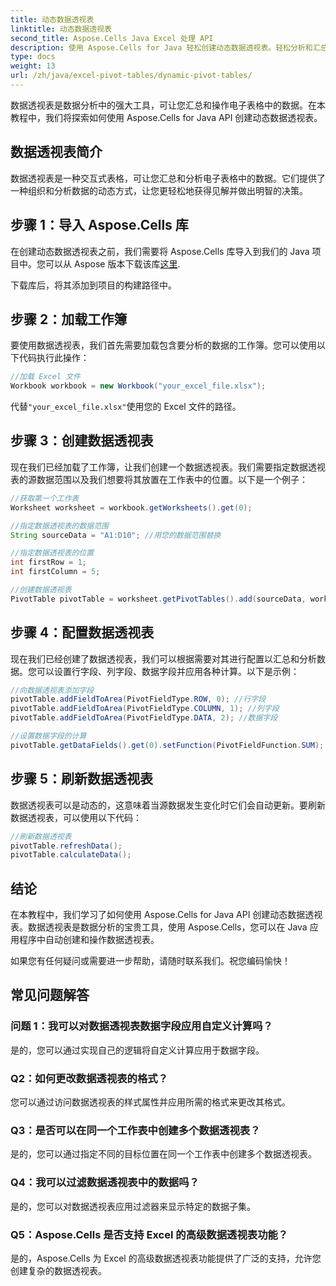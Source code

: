 ```yaml
---
title: 动态数据透视表
linktitle: 动态数据透视表
second_title: Aspose.Cells Java Excel 处理 API
description: 使用 Aspose.Cells for Java 轻松创建动态数据透视表。轻松分析和汇总数据。提升您的数据分析能力。
type: docs
weight: 13
url: /zh/java/excel-pivot-tables/dynamic-pivot-tables/
---
```


数据透视表是数据分析中的强大工具，可让您汇总和操作电子表格中的数据。在本教程中，我们将探索如何使用 Aspose.Cells for Java API 创建动态数据透视表。

## 数据透视表简介

数据透视表是一种交互式表格，可让您汇总和分析电子表格中的数据。它们提供了一种组织和分析数据的动态方式，让您更轻松地获得见解并做出明智的决策。

## 步骤 1：导入 Aspose.Cells 库

在创建动态数据透视表之前，我们需要将 Aspose.Cells 库导入到我们的 Java 项目中。您可以从 Aspose 版本下载该库[这里](https://releases.aspose.com/cells/java/).

下载库后，将其添加到项目的构建路径中。

## 步骤 2：加载工作簿

要使用数据透视表，我们首先需要加载包含要分析的数据的工作簿。您可以使用以下代码执行此操作：

```java
//加载 Excel 文件
Workbook workbook = new Workbook("your_excel_file.xlsx");
```

代替`"your_excel_file.xlsx"`使用您的 Excel 文件的路径。

## 步骤 3：创建数据透视表

现在我们已经加载了工作簿，让我们创建一个数据透视表。我们需要指定数据透视表的源数据范围以及我们想要将其放置在工作表中的位置。以下是一个例子：

```java
//获取第一个工作表
Worksheet worksheet = workbook.getWorksheets().get(0);

//指定数据透视表的数据范围
String sourceData = "A1:D10"; //用您的数据范围替换

//指定数据透视表的位置
int firstRow = 1;
int firstColumn = 5;

//创建数据透视表
PivotTable pivotTable = worksheet.getPivotTables().add(sourceData, worksheet.getCells().get(firstRow, firstColumn), "PivotTable1");
```

## 步骤 4：配置数据透视表

现在我们已经创建了数据透视表，我们可以根据需要对其进行配置以汇总和分析数据。您可以设置行字段、列字段、数据字段并应用各种计算。以下是示例：

```java
//向数据透视表添加字段
pivotTable.addFieldToArea(PivotFieldType.ROW, 0); //行字段
pivotTable.addFieldToArea(PivotFieldType.COLUMN, 1); //列字段
pivotTable.addFieldToArea(PivotFieldType.DATA, 2); //数据字段

//设置数据字段的计算
pivotTable.getDataFields().get(0).setFunction(PivotFieldFunction.SUM);
```

## 步骤 5：刷新数据透视表

数据透视表可以是动态的，这意味着当源数据发生变化时它们会自动更新。要刷新数据透视表，可以使用以下代码：

```java
//刷新数据透视表
pivotTable.refreshData();
pivotTable.calculateData();
```

## 结论

在本教程中，我们学习了如何使用 Aspose.Cells for Java API 创建动态数据透视表。数据透视表是数据分析的宝贵工具，使用 Aspose.Cells，您可以在 Java 应用程序中自动创建和操作数据透视表。

如果您有任何疑问或需要进一步帮助，请随时联系我们。祝您编码愉快！

## 常见问题解答

### 问题 1：我可以对数据透视表数据字段应用自定义计算吗？

是的，您可以通过实现自己的逻辑将自定义计算应用于数据字段。

### Q2：如何更改数据透视表的格式？

您可以通过访问数据透视表的样式属性并应用所需的格式来更改其格式。

### Q3：是否可以在同一个工作表中创建多个数据透视表？

是的，您可以通过指定不同的目标位置在同一个工作表中创建多个数据透视表。

### Q4：我可以过滤数据透视表中的数据吗？

是的，您可以对数据透视表应用过滤器来显示特定的数据子集。

### Q5：Aspose.Cells 是否支持 Excel 的高级数据透视表功能？

是的，Aspose.Cells 为 Excel 的高级数据透视表功能提供了广泛的支持，允许您创建复杂的数据透视表。